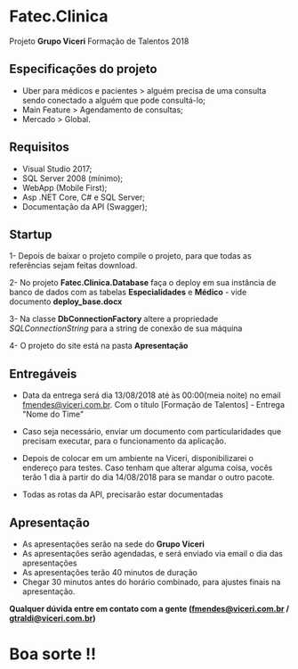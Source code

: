 # Fatec.Clinica
Projeto **Grupo Viceri**  Formação de Talentos 2018

## Especificações do projeto

 - Uber para médicos e pacientes > alguém precisa de uma consulta sendo conectado a alguém que pode consultá-lo;
 - Main Feature > Agendamento de consultas;
 - Mercado > Global.
 
## Requisitos
 - Visual Studio 2017;
 - SQL Server 2008 (mínimo);
 - WebApp (Mobile First);
 - Asp .NET Core, C# e SQL Server;
 - Documentação da API (Swagger);
 
## Startup
1- Depois de baixar o projeto compile o projeto, para que todas as referências sejam feitas download.

2- No projeto **Fatec.Clinica.Database** faça o deploy em sua instância de banco de dados com as tabelas **Especialidades** e **Médico** - vide documento **deploy_base.docx**

3- Na classe **DbConnectionFactory** altere a propriedade *SQLConnectionString* para a string de conexão de sua máquina

4- O projeto do site está na pasta **Apresentação**

## Entregáveis
 - Data da entrega será dia 13/08/2018 até às 00:00(meia noite) no email fmendes@viceri.com.br. Com o título [Formação de Talentos] - Entrega "Nome do Time"
 
 - Caso seja necessário, enviar um documento com particularidades que precisam executar, para o funcionamento da aplicação.
 
 - Depois de colocar em um ambiente na Viceri, disponibilizarei o endereço para testes. Caso tenham que alterar alguma coisa, vocês terão 1 dia à partir do dia 14/08/2018 para se mandar o outro pacote.
 
 - Todas as rotas da API, precisarão estar documentadas

## Apresentação
  - As apresentações serão na sede do **Grupo Viceri** 
  - As apresentações serão agendadas, e será enviado via email o dia das apresentações
  - As apresentações terão 40 minutos de duração
  - Chegar 30 minutos antes do horário combinado, para ajustes finais na apresentação.
  
**Qualquer dúvida entre em contato com a gente (fmendes@viceri.com.br / gtraldi@viceri.com.br)**
  
# Boa sorte !!
 


 
 
 
 
  








